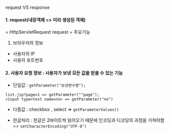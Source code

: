 request VS response
#### 1. request(내장객체 => 미리 생성된 객체)
= HttpServletRequest request
= 주요기능
1) 브라우저의 정보
- 사용자의 IP
- 사용자 포트번호 

#### 2. 사용자 요청 정보 : 사용자가 보낸 모든 값을 받을 수 있는 기능
- 단일값 : ```getParameter("보낸변수명");```
```
list.jsp?page=1 => getParameter(""page");
<input type=text name=no> => getParameter("no")
```


- 다중값 : checkbox , select
=> ```getParameterValues()```


- 한글처리 : 한글은 2바이트씩 읽어오기 때문에 인코딩과 디코딩의 과정을 거쳐야함
=> ```setCharacterEncoding("UTF-8")```


